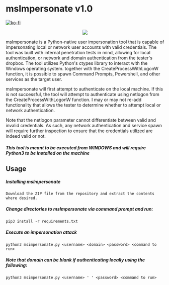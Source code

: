 # msImpersonate v1.0

[![ko-fi](https://ko-fi.com/img/githubbutton_sm.svg)](https://ko-fi.com/M4M03Q2JN)

<p align="center">
  <img src="https://github.com/dievus/msimpersonate/blob/main/images/msimpersonate.jpg" />
</p>

msImpersonate is a Python-native user impersonation tool that is capable of impersonating local or network user accounts with valid credentials. The tool was built with internal penetration tests in mind, allowing for local authentication, or network and domain authentication from the tester's dropbox.  The tool utilizes Python's ctypes library to interact with the Windows operating system. together with the CreateProcessWithLogonW function, it is possible to spawn Command Prompts, Powershell, and other services as the target user. 

msImpersonate will first attempt to authenticate on the local machine. If this is not successful, the tool will attempt to authenticate using netlogon from the CreateProcessWithLogonW function. I may or may not re-add functionality that allows the tester to determine whether to attempt local or network authentication. 

Note that the netlogon parameter cannot differentiate between valid and invalid credentials. As such, any network authentication and service spawn will require further inspection to ensure that the credentials utilized are indeed valid or not.

##### This tool is meant to be executed from WINDOWS and will require Python3 to be installed on the machine

## Usage
##### Installing msImpersonate
```Download the ZIP file from the repository and extract the contents where desired.```

##### Change directories to msImpersonate via command prompt and run:
```pip3 install -r requirements.txt```

##### Execute an impersonation attack
```python3 msimpersonate.py <username> <domain> <password> <command to run>```

##### Note that domain can be blank if authenticating locally using the following:

```python3 msimpersonate.py <username> ' ' <password> <command to run>```
